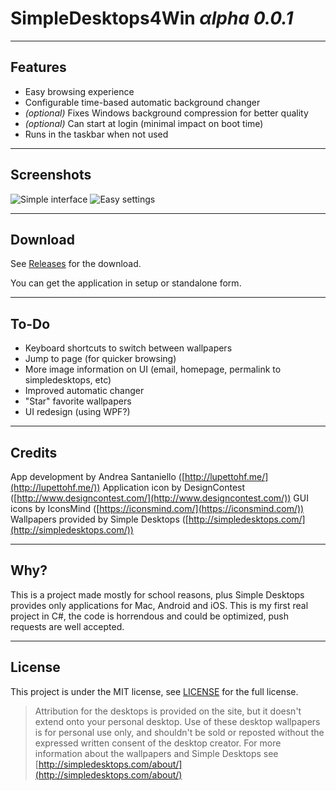 SimpleDesktops4Win _αlpha 0.0.1_
===================


----------
## Features ##
 - Easy browsing experience
 - Configurable time-based automatic background changer
 - _(optional)_ Fixes Windows background compression for better quality
 - _(optional)_ Can start at login (minimal impact on boot time)
 - Runs in the taskbar when not used

----------
## Screenshots ##
![Simple interface](http://i.imgur.com/PEXnkXP.png "Main Menu") ![Easy settings](http://i.imgur.com/nk8ONBp.png "Settings")


----------
## Download ##
See [Releases](https://github.com/lupettohf/SimpleDesktops4Win/releases/) for the download. 

You can get the application in setup or standalone form. 

----------

## To-Do ##

 - Keyboard shortcuts to switch between wallpapers
 - Jump to page (for quicker browsing)
 - More image information on UI (email, homepage, permalink to simpledesktops, etc)
 - Improved automatic changer 
 - "Star" favorite wallpapers 
 - UI redesign (using WPF?)


----------

## Credits ##

App development by Andrea Santaniello ([http://lupettohf.me/](http://lupettohf.me/))
Application icon by DesignContest ([http://www.designcontest.com/](http://www.designcontest.com/))
GUI icons by IconsMind ([https://iconsmind.com/](https://iconsmind.com/))
Wallpapers provided by Simple Desktops ([http://simpledesktops.com/](http://simpledesktops.com/))


----------

## Why? ##
This is a project made mostly for school reasons, plus Simple Desktops provides only applications for Mac, Android and iOS. This is my first real project in C#, the code is horrendous and could be optimized, push requests are well accepted.  


----------
## License ##

This project is under the MIT license, see [LICENSE](LICENSE) for the full license.

>Attribution for the desktops is provided on the site, but it doesn't extend onto your personal desktop. Use of these desktop wallpapers is for personal use only, and shouldn't be sold or reposted without the expressed written consent of the desktop creator.
For more information about the wallpapers and Simple Desktops see [http://simpledesktops.com/about/](http://simpledesktops.com/about/)

